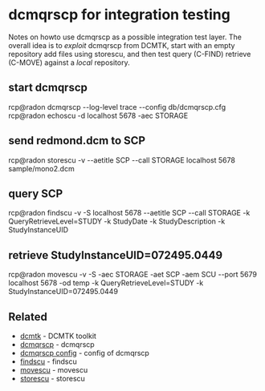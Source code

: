 # dcmqrscp for integration testing

Notes on howto use dcmqrscp as a possible integration test layer.
The overall idea is to *exploit* dcmqrscp from DCMTK, start with an empty
repository add files using storescu, and then test query (C-FIND) retrieve (C-MOVE)
against a *local* repository.

## start dcmqrscp
rcp@radon dcmqrscp --log-level trace --config db/dcmqrscp.cfg  
rcp@radon echoscu -d localhost 5678 -aec STORAGE  

## send redmond.dcm to SCP
rcp@radon storescu -v --aetitle SCP --call STORAGE localhost 5678 sample/mono2.dcm  

## query SCP
rcp@radon findscu -v -S localhost 5678 --aetitle SCP --call STORAGE -k QueryRetrieveLevel=STUDY -k StudyDate -k StudyDescription -k StudyInstanceUID  

## retrieve StudyInstanceUID=072495.0449
rcp@radon movescu -v -S -aec STORAGE -aet SCP -aem SCU --port 5679 localhost 5678 -od temp -k QueryRetrieveLevel=STUDY -k StudyInstanceUID=072495.0449  

## Related
* [dcmtk](http://dicom.offis.de/dcmtk.php.en) - DCMTK toolkit
* [dcmqrscp](http://support.dcmtk.org/docs/dcmqrscp.html) - dcmqrscp
* [dcmqrscp config](http://support.dcmtk.org/docs/file_dcmqrset.html) - config of dcmqrscp
* [findscu](http://support.dcmtk.org/docs/findscu.html) - findscu
* [movescu](http://support.dcmtk.org/docs/movescu.html) - movescu
* [storescu](http://support.dcmtk.org/docs/storescu.html) - storescu